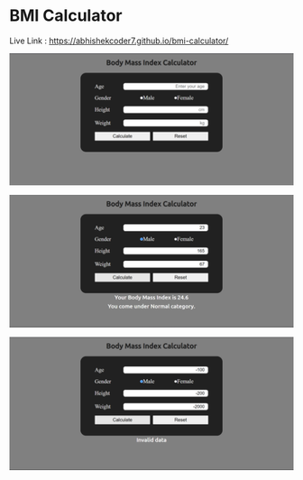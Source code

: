 # BMI Calculator
 
Live Link : https://abhishekcoder7.github.io/bmi-calculator/

![Alt text](</images/img1.png>)


![Alt text](</images/img2.png>)


![Alt text](</images/img3.png>)
